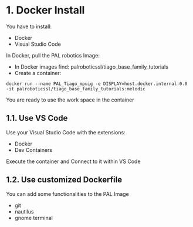 # **1. Docker Install**

You have to install:
- Docker
- Visual Studio Code

In Docker, pull the PAL robotics Image:
- In Docker images find: palroboticssl/tiago_base_family_tutorials
- Create a container:
```shell
docker run --name PAL_Tiago_mpuig -e DISPLAY=host.docker.internal:0.0 -it palroboticssl/tiago_base_family_tutorials:melodic
```
You are ready to use the work space in the container

## **1.1. Use VS Code**

Use your Visual Studio Code with the extensions:
- Docker
- Dev Containers

Execute the container and Connect to it within VS Code

## **1.2. Use customized Dockerfile**

You can add some functionalities to the PAL Image
- git
- nautilus
- gnome terminal
